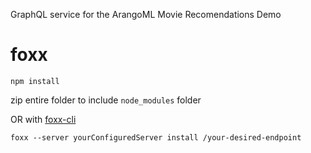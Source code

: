 GraphQL service for the ArangoML Movie Recomendations Demo

# foxx

`npm install`

zip entire folder to include `node_modules` folder

OR with [foxx-cli](https://github.com/arangodb/foxx-cli)

`foxx --server yourConfiguredServer install /your-desired-endpoint`
